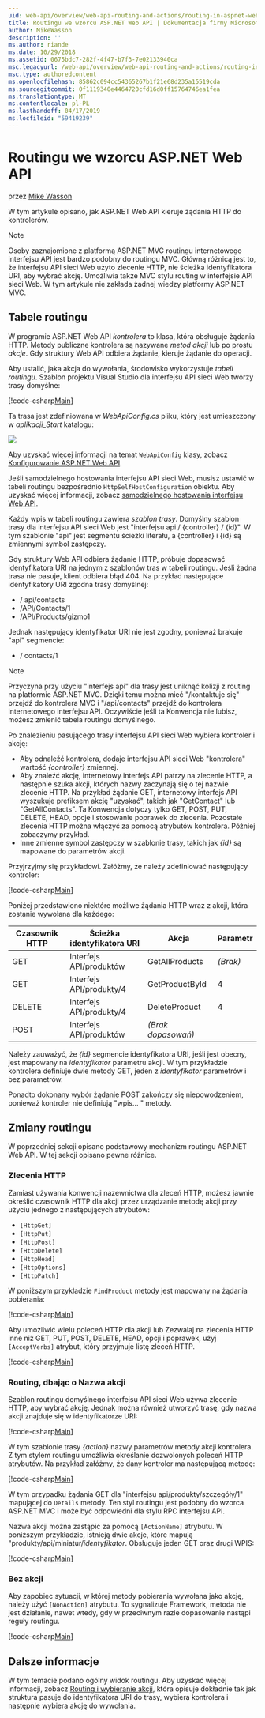 ```yaml
---
uid: web-api/overview/web-api-routing-and-actions/routing-in-aspnet-web-api
title: Routingu we wzorcu ASP.NET Web API | Dokumentacja firmy Microsoft
author: MikeWasson
description: ''
ms.author: riande
ms.date: 10/29/2018
ms.assetid: 0675bdc7-282f-4f47-b7f3-7e02133940ca
msc.legacyurl: /web-api/overview/web-api-routing-and-actions/routing-in-aspnet-web-api
msc.type: authoredcontent
ms.openlocfilehash: 85862c094cc54365267b1f21e68d235a15519cda
ms.sourcegitcommit: 0f1119340e4464720cfd16d0ff15764746ea1fea
ms.translationtype: MT
ms.contentlocale: pl-PL
ms.lasthandoff: 04/17/2019
ms.locfileid: "59419239"
---
```

# <a name="routing-in-aspnet-web-api"></a>Routingu we wzorcu ASP.NET Web API

przez [Mike Wasson](https://github.com/MikeWasson)

W tym artykule opisano, jak ASP.NET Web API kieruje żądania HTTP do kontrolerów.

> [!NOTE]
> Osoby zaznajomione z platformą ASP.NET MVC routingu internetowego interfejsu API jest bardzo podobny do routingu MVC. Główną różnicą jest to, że interfejsu API sieci Web użyto zlecenie HTTP, nie ścieżka identyfikatora URI, aby wybrać akcję. Umożliwia także MVC stylu routing w interfejsie API sieci Web. W tym artykule nie zakłada żadnej wiedzy platformy ASP.NET MVC.

## <a name="routing-tables"></a>Tabele routingu

W programie ASP.NET Web API *kontrolera* to klasa, która obsługuje żądania HTTP. Metody publiczne kontrolera są nazywane *metod akcji* lub po prostu *akcje*. Gdy struktury Web API odbiera żądanie, kieruje żądanie do operacji.

Aby ustalić, jaka akcja do wywołania, środowisko wykorzystuje *tabeli routingu*. Szablon projektu Visual Studio dla interfejsu API sieci Web tworzy trasy domyślne:

[!code-csharp[Main](routing-in-aspnet-web-api/samples/sample1.cs)]

Ta trasa jest zdefiniowana w *WebApiConfig.cs* pliku, który jest umieszczony w *aplikacji\_Start* katalogu:

![](routing-in-aspnet-web-api/_static/image1.png)

Aby uzyskać więcej informacji na temat `WebApiConfig` klasy, zobacz [Konfigurowanie ASP.NET Web API](../advanced/configuring-aspnet-web-api.md).

Jeśli samodzielnego hostowania interfejsu API sieci Web, musisz ustawić w tabeli routingu bezpośrednio `HttpSelfHostConfiguration` obiektu. Aby uzyskać więcej informacji, zobacz [samodzielnego hostowania interfejsu Web API](../older-versions/self-host-a-web-api.md).

Każdy wpis w tabeli routingu zawiera *szablon trasy*. Domyślny szablon trasy dla interfejsu API sieci Web jest &quot;interfejsu api / {controller} / {id}&quot;. W tym szablonie &quot;api&quot; jest segmentu ścieżki literału, a {controller} i {id} są zmiennymi symbol zastępczy.

Gdy struktury Web API odbiera żądanie HTTP, próbuje dopasować identyfikatora URI na jednym z szablonów tras w tabeli routingu. Jeśli żadna trasa nie pasuje, klient odbiera błąd 404. Na przykład następujące identyfikatory URI zgodna trasy domyślnej:

- / api/contacts
- /API/Contacts/1
- /API/Products/gizmo1

Jednak następujący identyfikator URI nie jest zgodny, ponieważ brakuje &quot;api&quot; segmencie:

- / contacts/1

> [!NOTE]
> Przyczyna przy użyciu "interfejs api" dla trasy jest uniknąć kolizji z routing na platformie ASP.NET MVC. Dzięki temu można mieć &quot;/kontaktuje się&quot; przejdź do kontrolera MVC i &quot;/api/contacts&quot; przejdź do kontrolera internetowego interfejsu API. Oczywiście jeśli ta Konwencja nie lubisz, możesz zmienić tabela routingu domyślnego.

Po znalezieniu pasującego trasy interfejsu API sieci Web wybiera kontroler i akcję:

- Aby odnaleźć kontrolera, dodaje interfejsu API sieci Web &quot;kontrolera&quot; wartość *{controller}* zmiennej.
- Aby znaleźć akcję, internetowy interfejs API patrzy na zlecenie HTTP, a następnie szuka akcji, których nazwy zaczynają się o tej nazwie zlecenie HTTP. Na przykład żądanie GET, internetowy interfejs API wyszukuje prefiksem akcję &quot;uzyskać&quot;, takich jak &quot;GetContact&quot; lub &quot;GetAllContacts&quot;. Ta Konwencja dotyczy tylko GET, POST, PUT, DELETE, HEAD, opcje i stosowanie poprawek do zlecenia. Pozostałe zlecenia HTTP można włączyć za pomocą atrybutów kontrolera. Później zobaczymy przykład.
- Inne zmienne symbol zastępczy w szablonie trasy, takich jak *{id}* są mapowane do parametrów akcji.

Przyjrzyjmy się przykładowi. Załóżmy, że należy zdefiniować następujący kontroler:

[!code-csharp[Main](routing-in-aspnet-web-api/samples/sample2.cs)]

Poniżej przedstawiono niektóre możliwe żądania HTTP wraz z akcji, która zostanie wywołana dla każdego:

| Czasownik HTTP | Ścieżka identyfikatora URI | Akcja | Parametr |
| --- | --- | --- | --- |
| GET | Interfejs API/produktów | GetAllProducts | *(Brak)* |
| GET | Interfejs API/produkty/4 | GetProductById | 4 |
| DELETE | Interfejs API/produkty/4 | DeleteProduct | 4 |
| POST | Interfejs API/produktów | *(Brak dopasowań)* |  |

Należy zauważyć, że *{id}* segmencie identyfikatora URI, jeśli jest obecny, jest mapowany na *identyfikator* parametru akcji. W tym przykładzie kontrolera definiuje dwie metody GET, jeden z *identyfikator* parametrów i bez parametrów.

Ponadto dokonany wybór żądanie POST zakończy się niepowodzeniem, ponieważ kontroler nie definiują &quot;wpis... &quot; metody.

## <a name="routing-variations"></a>Zmiany routingu

W poprzedniej sekcji opisano podstawowy mechanizm routingu ASP.NET Web API. W tej sekcji opisano pewne różnice.

### <a name="http-verbs"></a>Zlecenia HTTP

Zamiast używania konwencji nazewnictwa dla zleceń HTTP, możesz jawnie określić czasownik HTTP dla akcji przez urządzanie metodę akcji przy użyciu jednego z następujących atrybutów:

- `[HttpGet]`
- `[HttpPut]`
- `[HttpPost]`
- `[HttpDelete]`
- `[HttpHead]`
- `[HttpOptions]`
- `[HttpPatch]`

W poniższym przykładzie `FindProduct` metody jest mapowany na żądania pobierania:

[!code-csharp[Main](routing-in-aspnet-web-api/samples/sample3.cs)]

Aby umożliwić wielu poleceń HTTP dla akcji lub Zezwalaj na zlecenia HTTP inne niż GET, PUT, POST, DELETE, HEAD, opcji i poprawek, użyj `[AcceptVerbs]` atrybut, który przyjmuje listę zleceń HTTP.

[!code-csharp[Main](routing-in-aspnet-web-api/samples/sample4.cs)]

<a id="routing_by_action_name"></a>
### <a name="routing-by-action-name"></a>Routing, dbając o Nazwa akcji

Szablon routingu domyślnego interfejsu API sieci Web używa zlecenie HTTP, aby wybrać akcję. Jednak można również utworzyć trasę, gdy nazwa akcji znajduje się w identyfikatorze URI:

[!code-csharp[Main](routing-in-aspnet-web-api/samples/sample5.cs)]

W tym szablonie trasy *{action}* nazwy parametrów metody akcji kontrolera. Z tym stylem routingu umożliwia określanie dozwolonych poleceń HTTP atrybutów. Na przykład załóżmy, że dany kontroler ma następującą metodę:

[!code-csharp[Main](routing-in-aspnet-web-api/samples/sample6.cs)]

W tym przypadku żądania GET dla "interfejsu api/produkty/szczegóły/1" mapującej do `Details` metody. Ten styl routingu jest podobny do wzorca ASP.NET MVC i może być odpowiedni dla stylu RPC interfejsu API.

Nazwa akcji można zastąpić za pomocą `[ActionName]` atrybutu. W poniższym przykładzie, istnieją dwie akcje, które mapują &quot;produkty/api/miniatur/*identyfikator*. Obsługuje jeden GET oraz drugi WPIS:

[!code-csharp[Main](routing-in-aspnet-web-api/samples/sample7.cs)]

### <a name="non-actions"></a>Bez akcji

Aby zapobiec sytuacji, w której metody pobierania wywołana jako akcję, należy użyć `[NonAction]` atrybutu. To sygnalizuje Framework, metoda nie jest działanie, nawet wtedy, gdy w przeciwnym razie dopasowanie nastąpi reguły routingu.

[!code-csharp[Main](routing-in-aspnet-web-api/samples/sample8.cs)]

## <a name="further-reading"></a>Dalsze informacje

W tym temacie podano ogólny widok routingu. Aby uzyskać więcej informacji, zobacz [Routing i wybieranie akcji](routing-and-action-selection.md), która opisuje dokładnie tak jak struktura pasuje do identyfikatora URI do trasy, wybiera kontrolera i następnie wybiera akcję do wywołania.
